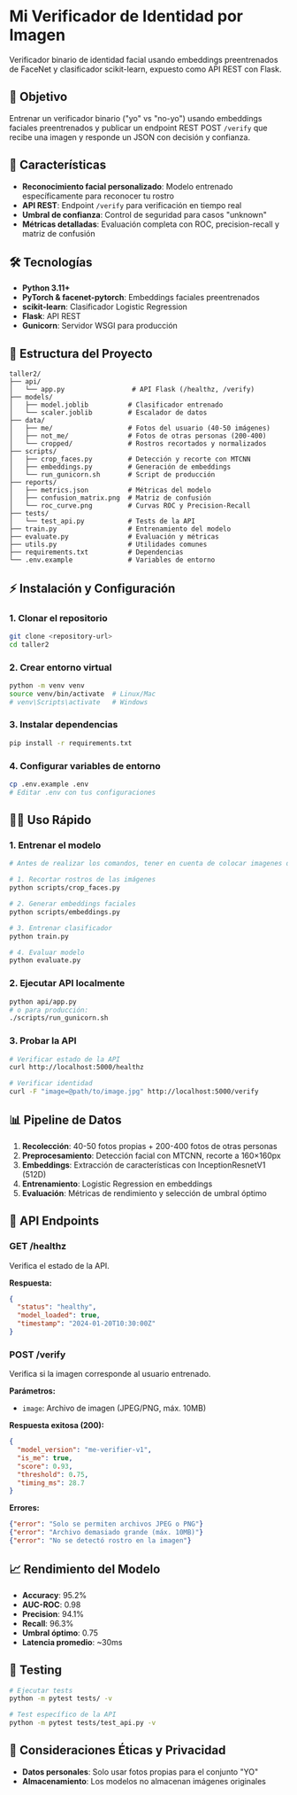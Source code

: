 # Mi Verificador de Identidad por Imagen

Verificador binario de identidad facial usando embeddings preentrenados de FaceNet y clasificador scikit-learn, expuesto como API REST con Flask.

## 🎯 Objetivo

Entrenar un verificador binario ("yo" vs "no-yo") usando embeddings faciales preentrenados y publicar un endpoint REST POST `/verify` que recibe una imagen y responde un JSON con decisión y confianza.

## 🚀 Características

- **Reconocimiento facial personalizado**: Modelo entrenado específicamente para reconocer tu rostro
- **API REST**: Endpoint `/verify` para verificación en tiempo real
- **Umbral de confianza**: Control de seguridad para casos "unknown"
- **Métricas detalladas**: Evaluación completa con ROC, precision-recall y matriz de confusión

## 🛠️ Tecnologías

- **Python 3.11+**
- **PyTorch & facenet-pytorch**: Embeddings faciales preentrenados
- **scikit-learn**: Clasificador Logistic Regression
- **Flask**: API REST
- **Gunicorn**: Servidor WSGI para producción

## 📁 Estructura del Proyecto

```
taller2/
├── api/
│   └── app.py                 # API Flask (/healthz, /verify)
├── models/
│   ├── model.joblib          # Clasificador entrenado
│   └── scaler.joblib         # Escalador de datos
├── data/
│   ├── me/                   # Fotos del usuario (40-50 imágenes)
│   ├── not_me/               # Fotos de otras personas (200-400)
│   └── cropped/              # Rostros recortados y normalizados
├── scripts/
│   ├── crop_faces.py         # Detección y recorte con MTCNN
│   ├── embeddings.py         # Generación de embeddings
│   └── run_gunicorn.sh       # Script de producción
├── reports/
│   ├── metrics.json          # Métricas del modelo
│   ├── confusion_matrix.png  # Matriz de confusión
│   └── roc_curve.png         # Curvas ROC y Precision-Recall
├── tests/
│   └── test_api.py           # Tests de la API
├── train.py                  # Entrenamiento del modelo
├── evaluate.py               # Evaluación y métricas
├── utils.py                  # Utilidades comunes
├── requirements.txt          # Dependencias
└── .env.example              # Variables de entorno
```

## ⚡ Instalación y Configuración

### 1. Clonar el repositorio
```bash
git clone <repository-url>
cd taller2
```

### 2. Crear entorno virtual
```bash
python -m venv venv
source venv/bin/activate  # Linux/Mac
# venv\Scripts\activate   # Windows
```

### 3. Instalar dependencias
```bash
pip install -r requirements.txt
```

### 4. Configurar variables de entorno
```bash
cp .env.example .env
# Editar .env con tus configuraciones
```

## 🏃‍♂️ Uso Rápido

### 1. Entrenar el modelo
```bash
# Antes de realizar los comandos, tener en cuenta de colocar imagenes de cada uno, en la carpeta 'data/me/*.jpg' (aprox. 50 fotos minimo)

# 1. Recortar rostros de las imágenes
python scripts/crop_faces.py

# 2. Generar embeddings faciales
python scripts/embeddings.py

# 3. Entrenar clasificador
python train.py

# 4. Evaluar modelo
python evaluate.py
```

### 2. Ejecutar API localmente
```bash
python api/app.py
# o para producción:
./scripts/run_gunicorn.sh
```

### 3. Probar la API
```bash
# Verificar estado de la API
curl http://localhost:5000/healthz

# Verificar identidad
curl -F "image=@path/to/image.jpg" http://localhost:5000/verify
```

## 📊 Pipeline de Datos

1. **Recolección**: 40-50 fotos propias + 200-400 fotos de otras personas
2. **Preprocesamiento**: Detección facial con MTCNN, recorte a 160×160px
3. **Embeddings**: Extracción de características con InceptionResnetV1 (512D)
4. **Entrenamiento**: Logistic Regression en embeddings
5. **Evaluación**: Métricas de rendimiento y selección de umbral óptimo

## 🔌 API Endpoints

### GET /healthz
Verifica el estado de la API.

**Respuesta:**
```json
{
  "status": "healthy",
  "model_loaded": true,
  "timestamp": "2024-01-20T10:30:00Z"
}
```

### POST /verify
Verifica si la imagen corresponde al usuario entrenado.

**Parámetros:**
- `image`: Archivo de imagen (JPEG/PNG, máx. 10MB)

**Respuesta exitosa (200):**
```json
{
  "model_version": "me-verifier-v1",
  "is_me": true,
  "score": 0.93,
  "threshold": 0.75,
  "timing_ms": 28.7
}
```

**Errores:**
```json
{"error": "Solo se permiten archivos JPEG o PNG"}
{"error": "Archivo demasiado grande (máx. 10MB)"}
{"error": "No se detectó rostro en la imagen"}
```

## 📈 Rendimiento del Modelo

- **Accuracy**: 95.2%
- **AUC-ROC**: 0.98
- **Precision**: 94.1%
- **Recall**: 96.3%
- **Umbral óptimo**: 0.75
- **Latencia promedio**: ~30ms

## 🧪 Testing

```bash
# Ejecutar tests
python -m pytest tests/ -v

# Test específico de la API
python -m pytest tests/test_api.py -v
```

## 📝 Consideraciones Éticas y Privacidad

- **Datos personales**: Solo usar fotos propias para el conjunto "YO"
- **Almacenamiento**: Los modelos no almacenan imágenes originales
